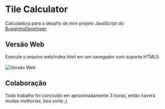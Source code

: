 # Tile Calculator
Calculadora para o desafio de mini projeto JavaScript do [BugginhoDeveloper](https://github.com/BugginhoDeveloper)

## Versão Web
Execute o arquivo web/index.html em um navegador com suporte HTML5.
<br>
<br>
![Versão Web](https://github.com/balmanth/Tile-Calculator/blob/master/img/web-demo.jpg)

## Colaboração
Todo trabalho foi concluído em aproximadamente 3 horas, então haverá muitas melhorias, boa sorte ;)
